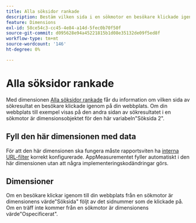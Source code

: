 ```yaml
---
title: Alla söksidor rankade
description: Bestäm vilken sida i en sökmotor en besökare klickade igenom till din webbplats.
feature: Dimensions
exl-id: 58ce54c3-cc45-4e84-a14d-5fec0b70f50f
source-git-commit: d095628e94a45221815b1d08e35132de09f5ed8f
workflow-type: tm+mt
source-wordcount: '146'
ht-degree: 0%

---
```


# Alla söksidor rankade

Med dimensionen [Alla söksidor rankade](overview.md) får du information om vilken sida av sökresultat en besökare klickade igenom på din webbplats. Om din webbplats till exempel visas på den andra sidan av sökresultatet i en sökmotor är dimensionsobjektet för den här variabeln&quot;Söksida 2&quot;.

## Fyll den här dimensionen med data

För att den här dimensionen ska fungera måste rapportsviten ha [interna URL-filter](/help/admin/admin/c-manage-report-suites/c-edit-report-suites/general/internal-url-filter-admin.md) korrekt konfigurerade. AppMeasurementet fyller automatiskt i den här dimensionen utan att några implementeringskodändringar görs.

## Dimensioner

Om en besökare klickar igenom till din webbplats från en sökmotor är dimensionens värde&quot;Söksida&quot; följt av det sidnummer som de klickade på. Om en träff inte kommer från en sökmotor är dimensionens värde&quot;Ospecificerat&quot;.

